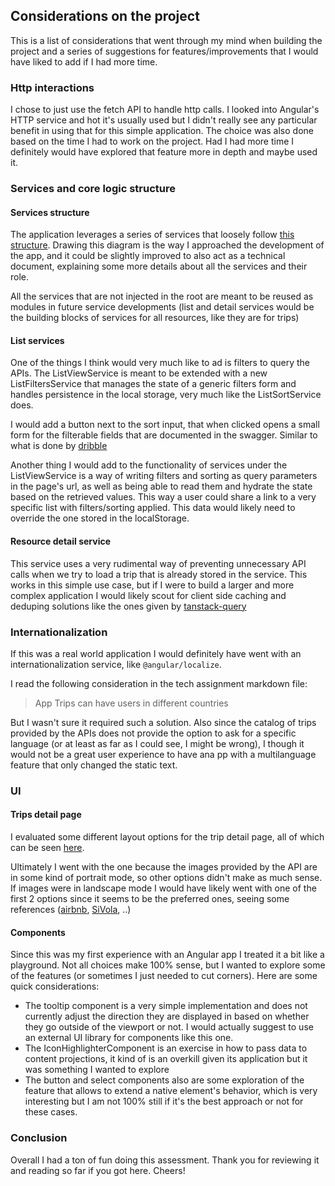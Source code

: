 ## Considerations on the project

This is a list of considerations that went through my mind when building the project
and a series of suggestions for features/improvements that I would have liked to add if I had more time.

### Http interactions

I chose to just use the fetch API to handle http calls. I looked into Angular's HTTP service and hot it's usually used but I didn't really see any particular benefit in using that for this simple application. The choice was also done based on the time I had to work on the project. Had I had more time I definitely would have explored that feature more in depth and maybe used it.

### Services and core logic structure

#### Services structure

The application leverages a series of services that loosely follow [this structure](https://www.figma.com/board/CS37a7UwSCFpRILqyJOAXd/BA-App?node-id=39-126&t=SKSGILpXnc55Pudf-0). Drawing this diagram is the way I approached the development of the app, and it could be slightly improved to also act as a technical document, explaining some more details about all the services and their role.

All the services that are not injected in the root are meant to be reused as modules in future service developments (list and detail services would be the building blocks of services for all resources, like they are for trips)

#### List services

One of the things I think would very much like to ad is filters to query the APIs. The ListViewService is meant to be extended with a new ListFiltersService that manages the state of a generic filters form and handles persistence in the local storage, very much like the ListSortService does.

I would add a button next to the sort input, that when clicked opens a small form for the filterable fields that are documented in the swagger. Similar to what is done by [dribble](https://dribbble.com/)

Another thing I would add to the functionality of services under the ListViewService is a way of writing filters and sorting as query parameters in the page's url, as well as being able to read them and hydrate the state based on the retrieved values. This way a user could share a link to a very specific list with filters/sorting applied. This data would likely need to override the one stored in the localStorage.

#### Resource detail service

This service uses a very rudimental way of preventing unnecessary API calls when we try to load a trip that is already stored in the service. This works in this simple use case, but if I were to build a larger and more complex application I would likely scout for client side caching and deduping solutions like the ones given by [tanstack-query](https://tanstack.com/query/latest)

### Internationalization

If this was a real world application I would definitely have went with an internationalization service, like `@angular/localize`.

I read the following consideration in the tech assignment markdown file:

> App Trips can have users in different countries

But I wasn't sure it required such a solution. Also since the catalog of trips provided by the APIs does not provide the option to ask for a specific language (or at least as far as I could see, I might be wrong), I though it would not be a great user experience to have ana pp with a multilanguage feature that only changed the static text.

### UI

#### Trips detail page

I evaluated some different layout options for the trip detail page, all of which can be seen [here](https://www.figma.com/board/CS37a7UwSCFpRILqyJOAXd/BA-App?node-id=40-127&t=SKSGILpXnc55Pudf-0).

Ultimately I went with the one because the images provided by the API are in some kind of portrait mode, so other options didn't make as much sense. If images were in landscape mode I would have likely went with one of the first 2 options since it seems to be the preferred ones, seeing some references ([airbnb](https://www.airbnb.it/rooms/5337141?adults=1&category_tag=Tag%3A8225&children=0&enable_m3_private_room=true&infants=0&pets=0&photo_id=138337197&search_mode=flex_destinations_search&check_in=2025-02-06&check_out=2025-02-11&source_impression_id=p3_1735055129_P3w9wcUxQK26aL8Y&previous_page_section_name=1000&federated_search_id=087d8606-29e2-4ef1-8556-eb298d65dbbe), [SiVola](https://www.sivola.it/viaggi/thailandia-zaino-in-spalla?_gl=1*7bv2jk*_up*MQ..*_ga*MTM2NTY3NjMyMi4xNzM1OTIwNzY2*_ga_Z3X1RPECTZ*MTczNTkyMDc2Ni4xLjAuMTczNTkyMDc2Ni4wLjAuMTY1NjIzNjM4Mg..*_ga_PV2159KTYG*MTczNTkyMDc2Ni4xLjAuMTczNTkyMDc2Ni4wLjAuMA..), ..)

#### Components

Since this was my first experience with an Angular app I treated it a bit like a playground. Not all choices make 100% sense, but I wanted to explore some of the features (or sometimes I just needed to cut corners). Here are some quick considerations:

- The tooltip component is a very simple implementation and does not currently adjust the direction they are displayed in based on whether they go outside of the viewport or not. I would actually suggest to use an external UI library for components like this one.
- The IconHighlighterComponent is an exercise in how to pass data to content projections, it kind of is an overkill given its application but it was something I wanted to explore
- The button and select components also are some exploration of the feature that allows to extend a native element's behavior, which is very interesting but I am not 100% still if it's the best approach or not for these cases.

### Conclusion

Overall I had a ton of fun doing this assessment. Thank you for reviewing it and reading so far if you got here. Cheers!
